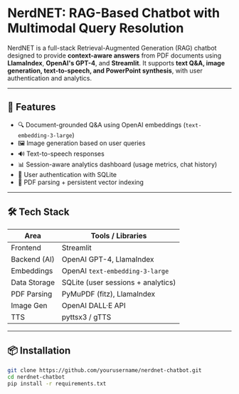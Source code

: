 # NerdNET: RAG-Based Chatbot with Multimodal Query Resolution 

NerdNET is a full-stack Retrieval-Augmented Generation (RAG) chatbot designed to provide **context-aware answers** from PDF documents using **LlamaIndex**, **OpenAI's GPT-4**, and **Streamlit**. It supports **text Q&A, image generation, text-to-speech, and PowerPoint synthesis**, with user authentication and analytics.

---

## 🚀 Features

- 🔍 Document-grounded Q&A using OpenAI embeddings (`text-embedding-3-large`)
- 🖼️ Image generation based on user queries
- 🔊 Text-to-speech responses
- 📊 Session-aware analytics dashboard (usage metrics, chat history)
- 🔐 User authentication with SQLite
- 🧠 PDF parsing + persistent vector indexing

---

## 🛠️ Tech Stack

| Area             | Tools / Libraries                      |
|------------------|----------------------------------------|
| Frontend         | Streamlit                              |
| Backend (AI)     | OpenAI GPT-4, LlamaIndex                |
| Embeddings       | OpenAI `text-embedding-3-large`        |
| Data Storage     | SQLite (user sessions + analytics)     |
| PDF Parsing      | PyMuPDF (fitz), LlamaIndex             |
| Image Gen        | OpenAI DALL·E API                      |
| TTS              | pyttsx3 / gTTS                         |

---

## 📦 Installation

```bash
git clone https://github.com/yourusername/nerdnet-chatbot.git
cd nerdnet-chatbot
pip install -r requirements.txt

